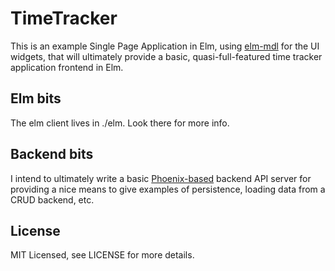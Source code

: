 # TimeTracker

This is an example Single Page Application in Elm, using
[elm-mdl](https://debois.github.io/elm-mdl/) for the UI widgets, that will
ultimately provide a basic, quasi-full-featured time tracker application
frontend in Elm.

## Elm bits

The elm client lives in ./elm.  Look there for more info.

## Backend bits

I intend to ultimately write a basic
[Phoenix-based](http://phoenixframework.org) backend API server for providing a
nice means to give examples of persistence, loading data from a CRUD backend,
etc.

## License

MIT Licensed, see LICENSE for more details.
